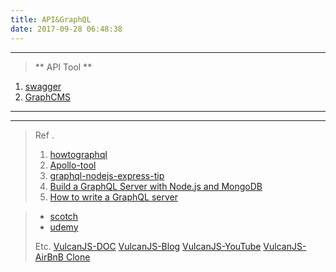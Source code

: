 ```yaml
---
title: API&GraphQL
date: 2017-09-28 06:48:38
---
```


---

> ** API Tool **
1. [swagger](https://swagger.io/)
2. [GraphCMS](https://www.youtube.com/watch?v=plbJolNkn_c&feature=share)



- - -

-----


> Ref . 
> 1. [howtographql](https://www.howtographql.com/)
> 1. [Apollo-tool](http://dev.apollodata.com/core/apollo-client-api.html)
> 1. [graphql-nodejs-express-tip](https://snipcart.com/blog/graphql-nodejs-express-tutorial)
> 1. [Build a GraphQL Server with Node.js and MongoDB](https://github.com/chan48/mongodb-graphql-server-template-express)
> 1. [How to write a GraphQL server](https://www.youtube.com/watch?v=Tpf9kVE2AY8&list=RDTpf9kVE2AY8&t=90)

> - [scotch](https://scotch.io/search?q=GraphQL)
> - [udemy](https://www.udemy.com/graphql-with-react-course/learn/v4/content)
>
>
>Etc.
>[VulcanJS-DOC](http://docs.vulcanjs.org/example-movies.html)
>[VulcanJS-Blog](http://spectrumdig.blogspot.kr/search?q=vulcan)
>[VulcanJS-YouTube](https://www.youtube.com/channel/UCGIvQQ6zw7ov2cHgD70HFlA/playlists)
>[VulcanJS-AirBnB Clone](https://www.youtube.com/watch?v=Nl0Fi40Ghh4&list=PLBoa_Q6hVeSx1oP5sFYG63rPs1eDtyNOy)

